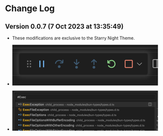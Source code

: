 # Change Log

## Version 0.0.7 (7 Oct 2023 at 13:35:49)

- These modifications are exclusive to the Starry Night Theme.

- ![debug](.github/images/7%20Oct%202023%20at%2013:41:35.png)
- ![highlight](.github/images/7%20Oct%202023%20at%2013:37:13.png)